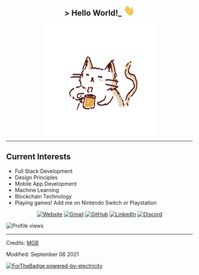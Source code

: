 <h2 align="center"> > Hello World!_ <img src="https://raw.githubusercontent.com/ABSphreak/ABSphreak/master/gifs/Hi.gif" width="30px"></h2>
<p align="center">
<img align="center" src='https://github.com/mgbaybay/mgbaybay/blob/main/tumblr_n48kjpfo4S1qg6rkio1_500.gif' width='300"'>
</p>

--------------------------
## Current Interests

- Full Stack Development
- Design Principles
- Mobile App Development
- Machine Learning
- Blockchain Technology
- Playing games! Add me on Nintendo Switch or Playstation 

<p align="center">
  <a href="https://candida-noronha.web.app/"><img src="https://img.icons8.com/bubbles/50/000000/web.png" alt="Website"/></a>
	<a href="mailto:betaalpha477@gmail.com"><img src="https://img.icons8.com/bubbles/50/000000/gmail.png" alt="Gmail"/></a>
	<a href="https://github.com/mgbaybay"><img src="https://img.icons8.com/bubbles/50/000000/github.png" alt="GitHub"/></a>
	<a href="https://www.linkedin.com/in/maegracebaybay/"><img src="https://img.icons8.com/bubbles/50/000000/linkedin.png" alt="LinkedIn"/></a>
	<a href="https://discordapp.com/users/mg#8093/"><img src="https://img.icons8.com/bubbles/50/000000/discord-logo.png" alt="Discord"/></a>
</p>

<!-- ![page visits](https://visitor-badge.glitch.me/badge?page_id=mgbaybay.mgbaybay) -->
<!-- [![Hits](https://hits.seeyoufarm.com/api/count/incr/badge.svg?url=https%3A%2F%2Fgithub.com%2Fmgbaybay%2F&count_bg=%233D89C8&title_bg=%23555555&icon=&icon_color=%23E7E7E7&title=page-visits&edge_flat=false)](https://hits.seeyoufarm.com) -->
![Profile views](https://gpvc.arturio.dev/mgbaybay)

-----
Credits: [MGB](https://github.com/mgbaybay)

Modified: September 06 2021

[![ForTheBadge powered-by-electricity](http://ForTheBadge.com/images/badges/powered-by-electricity.svg)](http://ForTheBadge.com)
